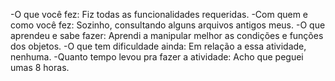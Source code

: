 -O que você fez:
Fiz todas as funcionalidades requeridas.
-Com quem e como você fez:
Sozinho, consultando alguns arquivos antigos meus.
-O que aprendeu e sabe fazer:
Aprendi a manipular melhor as condições e funções dos objetos.
-O que tem dificuldade ainda:
Em relação a essa atividade, nenhuma.
-Quanto tempo levou pra fazer a atividade:
Acho que peguei umas 8 horas.
